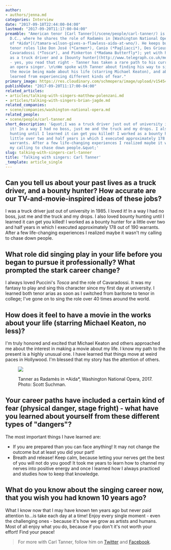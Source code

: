 ```yaml
---
author:
- authors/jenna.md
categories: Interview
date: "2017-09-18T22:44:00-04:00"
lastmod: "2017-09-20T11:17:00-04:00"
preamble: "American tenor [Carl Tanner](/scene/people/carl-tanner/) is currently in
  D.C., where he shares the role of Radamès in [Washington National Opera's production
  of *Aida*](/tamara-wilson-gives-a-flawless-aida-at-wno/). He keeps busy with coveted
  tenor roles like Don José (*Carmen*), Canio (*Pagliacci*), Des Grieux (*Manon*),
  Cavaradossi (*Tosca*), and Pinkerton (*Madama Butterfly*); yet with his past lives
  as a truck driver and a [bounty hunter](http://www.telegraph.co.uk/men/the-filter/how-carl-tanner-went-from-bounty-hunter-to-world-class-operatic/)
  - yes, you read that right - Tanner has taken a rare path to his current life as
  an opera singer. \n\nWe spoke with Tanner about finding his way to singing, about
  the movie being made about his life (starring Michael Keaton), and about what he's
  learned from experiencing different kinds of fear."
primary_image: https://res.cloudinary.com/schmopera/image/upload/v1545409169/media/webhook-uploads/1505837903116/2017-09-19---carl-tanner-headshot-1.jpg.jpg
publishDate: "2017-09-20T11:17:00-04:00"
related_articles:
- articles/talking-with-singers-matthew-polenzani.md
- articles/talking-with-singers-brian-jagde.md
related_companies:
- scene/companies/washington-national-opera.md
related_people:
- scene/people/carl-tanner.md
short_description: '&quot;I was a truck driver just out of university in 1985. I loved
  it! In a way I had no boss, just me and the truck and my drops. I also loved bounty
  hunting until I learned it can get you killed! I worked as a bounty hunter for a
  little over two and half years in which I executed approximately 178 out of 190
  warrants. After a few life-changing experiences I realized maybe it wasn&#039;t
  my calling to chase down people.&quot;'
slug: talking-with-singers-carl-tanner
title: 'Talking with singers: Carl Tanner'
_template: article_single
---
```


## Can you tell us about your past lives as a truck driver, and a bounty hunter? How accurate are our TV-and-movie-inspired ideas of these jobs?

I was a truck driver just out of university in 1985. I loved it! In a way I had no boss, just me and the truck and my drops. I also loved bounty hunting until I learned it can get you killed! I worked as a bounty hunter for a little over two and half years in which I executed approximately 178 out of 190 warrants. After a few life-changing experiences I realized maybe it wasn't my calling to chase down people.

## What role did singing play in your life before you began to pursue it professionally? What prompted the stark career change?

I always loved Puccini's *Tosca* and the role of Cavaradossi. It was my fantasy to play and sing this character since my first day at university. I learned both tenor arias as soon as I switched from baritone to tenor in college; I've gone on to sing the role over 40 times around the world.

## How does it feel to have a movie in the works about your life (starring Michael Keaton, no less)?

I'm truly honored and excited that Michael Keaton and others approached me about the interest in making a movie about my life. I know my path to the present is a highly unusual one. I have learned that things move at weird paces in Hollywood. I'm blessed that my story has the attention of others.

<figure data-type="image">

![](https://res.cloudinary.com/schmopera/image/upload/v1545409169/media/webhook-uploads/1505837964548/2017-09-19--carl-tanner-aida-washington-national.jpg.jpg)

<figcaption>Tanner as Radamès in *Aida*, Washington National Opera, 2017. Photo: Scott Suchman.</figcaption>
</figure>

##  Your career paths have included a certain kind of fear (physical danger, stage fright) - what have you learned about yourself from these different types of "dangers"?

The most important things I have learned are:    

- If you are prepared than you can face anything! It may not change the outcome but at least you did your part!
- Breath and release! Keep calm, because letting your nerves get the best of you will not do you good! It took me years to learn how to channel my nerves into positive energy and once I learned how I always practiced and studies how to keep that knowledge.

## What do you know about the singing career now, that you wish you had known 10 years ago?
    
What I know now that I may have known ten years ago but never paid attention to...is  take each day at a time! Enjoy every single moment - even the challenging ones - because it's how we grow as artists and humans. Most of all enjoy what you do, because if you don't it's not worth your effort! Find your peace!

>For more with Carl Tanner, follow him on [Twitter](https://twitter.com/TannertheTenor) and [Facebook](https://www.facebook.com/carltannermusic/).
